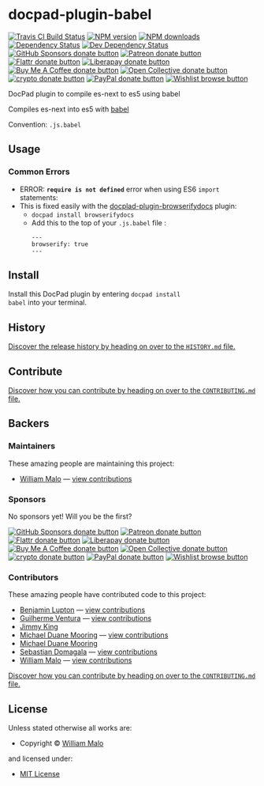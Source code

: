 <!-- TITLE/ -->

<h1>docpad-plugin-babel</h1>

<!-- /TITLE -->


<!-- BADGES/ -->

<span class="badge-travisci"><a href="http://travis-ci.com/docpad/docpad-plugin-babel" title="Check this project's build status on TravisCI"><img src="https://img.shields.io/travis/com/docpad/docpad-plugin-babel/master.svg" alt="Travis CI Build Status" /></a></span>
<span class="badge-npmversion"><a href="https://npmjs.org/package/docpad-plugin-babel" title="View this project on NPM"><img src="https://img.shields.io/npm/v/docpad-plugin-babel.svg" alt="NPM version" /></a></span>
<span class="badge-npmdownloads"><a href="https://npmjs.org/package/docpad-plugin-babel" title="View this project on NPM"><img src="https://img.shields.io/npm/dm/docpad-plugin-babel.svg" alt="NPM downloads" /></a></span>
<span class="badge-daviddm"><a href="https://david-dm.org/docpad/docpad-plugin-babel" title="View the status of this project's dependencies on DavidDM"><img src="https://img.shields.io/david/docpad/docpad-plugin-babel.svg" alt="Dependency Status" /></a></span>
<span class="badge-daviddmdev"><a href="https://david-dm.org/docpad/docpad-plugin-babel#info=devDependencies" title="View the status of this project's development dependencies on DavidDM"><img src="https://img.shields.io/david/dev/docpad/docpad-plugin-babel.svg" alt="Dev Dependency Status" /></a></span>
<br class="badge-separator" />
<span class="badge-githubsponsors"><a href="https://github.com/sponsors/balupton" title="Donate to this project using GitHub Sponsors"><img src="https://img.shields.io/badge/github-donate-yellow.svg" alt="GitHub Sponsors donate button" /></a></span>
<span class="badge-patreon"><a href="https://patreon.com/bevry" title="Donate to this project using Patreon"><img src="https://img.shields.io/badge/patreon-donate-yellow.svg" alt="Patreon donate button" /></a></span>
<span class="badge-flattr"><a href="https://flattr.com/profile/balupton" title="Donate to this project using Flattr"><img src="https://img.shields.io/badge/flattr-donate-yellow.svg" alt="Flattr donate button" /></a></span>
<span class="badge-liberapay"><a href="https://liberapay.com/bevry" title="Donate to this project using Liberapay"><img src="https://img.shields.io/badge/liberapay-donate-yellow.svg" alt="Liberapay donate button" /></a></span>
<span class="badge-buymeacoffee"><a href="https://buymeacoffee.com/balupton" title="Donate to this project using Buy Me A Coffee"><img src="https://img.shields.io/badge/buy%20me%20a%20coffee-donate-yellow.svg" alt="Buy Me A Coffee donate button" /></a></span>
<span class="badge-opencollective"><a href="https://opencollective.com/bevry" title="Donate to this project using Open Collective"><img src="https://img.shields.io/badge/open%20collective-donate-yellow.svg" alt="Open Collective donate button" /></a></span>
<span class="badge-crypto"><a href="https://bevry.me/crypto" title="Donate to this project using Cryptocurrency"><img src="https://img.shields.io/badge/crypto-donate-yellow.svg" alt="crypto donate button" /></a></span>
<span class="badge-paypal"><a href="https://bevry.me/paypal" title="Donate to this project using Paypal"><img src="https://img.shields.io/badge/paypal-donate-yellow.svg" alt="PayPal donate button" /></a></span>
<span class="badge-wishlist"><a href="https://bevry.me/wishlist" title="Buy an item on our wishlist for us"><img src="https://img.shields.io/badge/wishlist-donate-yellow.svg" alt="Wishlist browse button" /></a></span>

<!-- /BADGES -->


<!-- DESCRIPTION/ -->

DocPad plugin to compile es-next to es5 using babel

<!-- /DESCRIPTION -->


Compiles es-next into es5 with [babel](http://babeljs.io)

Convention: `.js.babel`

## Usage

### Common Errors

-   ERROR: **`require is not defined`** error when using ES6 `import` statements:
-   This is fixed easily with the [docplad-plugin-browserifydocs](https://github.com/docpad/docpad-plugin-browserifydocs) plugin:
    -   `docpad install browserifydocs`
    -   Add this to the top of your `.js.babel` file :
    	```
    	---
    	browserify: true
    	---
    	```

<!-- INSTALL/ -->

<h2>Install</h2>

Install this DocPad plugin by entering <code>docpad install babel</code> into your terminal.

<!-- /INSTALL -->


<!-- HISTORY/ -->

<h2>History</h2>

<a href="https://github.com/docpad/docpad-plugin-babel/blob/master/HISTORY.md#files">Discover the release history by heading on over to the <code>HISTORY.md</code> file.</a>

<!-- /HISTORY -->


<!-- CONTRIBUTE/ -->

<h2>Contribute</h2>

<a href="https://github.com/docpad/docpad-plugin-babel/blob/master/CONTRIBUTING.md#files">Discover how you can contribute by heading on over to the <code>CONTRIBUTING.md</code> file.</a>

<!-- /CONTRIBUTE -->


<!-- BACKERS/ -->

<h2>Backers</h2>

<h3>Maintainers</h3>

These amazing people are maintaining this project:

<ul><li><a href="maloweb.com">William Malo</a> — <a href="https://github.com/docpad/docpad-plugin-babel/commits?author=williammalo" title="View the GitHub contributions of William Malo on repository docpad/docpad-plugin-babel">view contributions</a></li></ul>

<h3>Sponsors</h3>

No sponsors yet! Will you be the first?

<span class="badge-githubsponsors"><a href="https://github.com/sponsors/balupton" title="Donate to this project using GitHub Sponsors"><img src="https://img.shields.io/badge/github-donate-yellow.svg" alt="GitHub Sponsors donate button" /></a></span>
<span class="badge-patreon"><a href="https://patreon.com/bevry" title="Donate to this project using Patreon"><img src="https://img.shields.io/badge/patreon-donate-yellow.svg" alt="Patreon donate button" /></a></span>
<span class="badge-flattr"><a href="https://flattr.com/profile/balupton" title="Donate to this project using Flattr"><img src="https://img.shields.io/badge/flattr-donate-yellow.svg" alt="Flattr donate button" /></a></span>
<span class="badge-liberapay"><a href="https://liberapay.com/bevry" title="Donate to this project using Liberapay"><img src="https://img.shields.io/badge/liberapay-donate-yellow.svg" alt="Liberapay donate button" /></a></span>
<span class="badge-buymeacoffee"><a href="https://buymeacoffee.com/balupton" title="Donate to this project using Buy Me A Coffee"><img src="https://img.shields.io/badge/buy%20me%20a%20coffee-donate-yellow.svg" alt="Buy Me A Coffee donate button" /></a></span>
<span class="badge-opencollective"><a href="https://opencollective.com/bevry" title="Donate to this project using Open Collective"><img src="https://img.shields.io/badge/open%20collective-donate-yellow.svg" alt="Open Collective donate button" /></a></span>
<span class="badge-crypto"><a href="https://bevry.me/crypto" title="Donate to this project using Cryptocurrency"><img src="https://img.shields.io/badge/crypto-donate-yellow.svg" alt="crypto donate button" /></a></span>
<span class="badge-paypal"><a href="https://bevry.me/paypal" title="Donate to this project using Paypal"><img src="https://img.shields.io/badge/paypal-donate-yellow.svg" alt="PayPal donate button" /></a></span>
<span class="badge-wishlist"><a href="https://bevry.me/wishlist" title="Buy an item on our wishlist for us"><img src="https://img.shields.io/badge/wishlist-donate-yellow.svg" alt="Wishlist browse button" /></a></span>

<h3>Contributors</h3>

These amazing people have contributed code to this project:

<ul><li><a href="https://github.com/balupton">Benjamin Lupton</a> — <a href="https://github.com/docpad/docpad-plugin-babel/commits?author=balupton" title="View the GitHub contributions of Benjamin Lupton on repository docpad/docpad-plugin-babel">view contributions</a></li>
<li><a href="https://github.com/danguilherme">Guilherme Ventura</a> — <a href="https://github.com/docpad/docpad-plugin-babel/commits?author=danguilherme" title="View the GitHub contributions of Guilherme Ventura on repository docpad/docpad-plugin-babel">view contributions</a></li>
<li><a href="http://jimmyking.me">Jimmy King</a></li>
<li><a href="https://github.com/mikeumus">Michael Duane Mooring</a> — <a href="https://github.com/docpad/docpad-plugin-babel/commits?author=mikeumus" title="View the GitHub contributions of Michael Duane Mooring on repository docpad/docpad-plugin-babel">view contributions</a></li>
<li><a href="http://mikeum.us">Michael Duane Mooring</a></li>
<li><a href="https://github.com/sdomagala">Sebastian Domagala</a> — <a href="https://github.com/docpad/docpad-plugin-babel/commits?author=sdomagala" title="View the GitHub contributions of Sebastian Domagala on repository docpad/docpad-plugin-babel">view contributions</a></li>
<li><a href="maloweb.com">William Malo</a> — <a href="https://github.com/docpad/docpad-plugin-babel/commits?author=williammalo" title="View the GitHub contributions of William Malo on repository docpad/docpad-plugin-babel">view contributions</a></li></ul>

<a href="https://github.com/docpad/docpad-plugin-babel/blob/master/CONTRIBUTING.md#files">Discover how you can contribute by heading on over to the <code>CONTRIBUTING.md</code> file.</a>

<!-- /BACKERS -->


<!-- LICENSE/ -->

<h2>License</h2>

Unless stated otherwise all works are:

<ul><li>Copyright &copy; <a href="maloweb.com">William Malo</a></li></ul>

and licensed under:

<ul><li><a href="http://spdx.org/licenses/MIT.html">MIT License</a></li></ul>

<!-- /LICENSE -->
